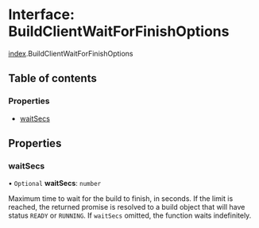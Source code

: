 # Interface: BuildClientWaitForFinishOptions

[index](../modules/index.md).BuildClientWaitForFinishOptions

## Table of contents

### Properties

- [waitSecs](index.BuildClientWaitForFinishOptions.md#waitsecs)

## Properties

### <a id="waitsecs" name="waitsecs"></a> waitSecs

• `Optional` **waitSecs**: `number`

Maximum time to wait for the build to finish, in seconds.
If the limit is reached, the returned promise is resolved to a build object that will have
status `READY` or `RUNNING`. If `waitSecs` omitted, the function waits indefinitely.
